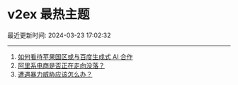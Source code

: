 # v2ex 最热主题

最近更新时间: 2024-03-23 17:02:32

--- 
1. [如何看待苹果国区或与百度生成式 AI 合作](https://www.v2ex.com/t/1026254) 
2. [阿里系电商是否正在走向没落？](https://www.v2ex.com/t/1026269) 
3. [遭遇暴力威胁应该怎么办？](https://www.v2ex.com/t/1026280) 
